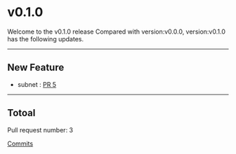 
# v0.1.0
Welcome to the v0.1.0 release 
Compared with version:v0.0.0, version:v0.1.0 has the following updates.

***

## New Feature

* subnet : [PR 5](https://github.com/infrastructure-io/topohub/pull/5)



***

## Totoal 

Pull request number: 3

[ Commits ](https://github.com/infrastructure-io/topohub/compare/v0.0.0...v0.1.0)
